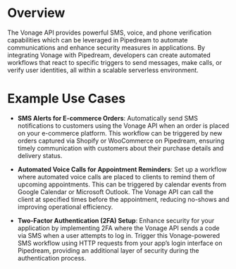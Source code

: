 # Overview

The Vonage API provides powerful SMS, voice, and phone verification capabilities which can be leveraged in Pipedream to automate communications and enhance security measures in applications. By integrating Vonage with Pipedream, developers can create automated workflows that react to specific triggers to send messages, make calls, or verify user identities, all within a scalable serverless environment.

# Example Use Cases

- **SMS Alerts for E-commerce Orders**: Automatically send SMS notifications to customers using the Vonage API when an order is placed on your e-commerce platform. This workflow can be triggered by new orders captured via Shopify or WooCommerce on Pipedream, ensuring timely communication with customers about their purchase details and delivery status.

- **Automated Voice Calls for Appointment Reminders**: Set up a workflow where automated voice calls are placed to clients to remind them of upcoming appointments. This can be triggered by calendar events from Google Calendar or Microsoft Outlook. The Vonage API can call the client at specified times before the appointment, reducing no-shows and improving operational efficiency.

- **Two-Factor Authentication (2FA) Setup**: Enhance security for your application by implementing 2FA where the Vonage API sends a code via SMS when a user attempts to log in. Trigger this Vonage-powered SMS workflow using HTTP requests from your app’s login interface on Pipedream, providing an additional layer of security during the authentication process.
